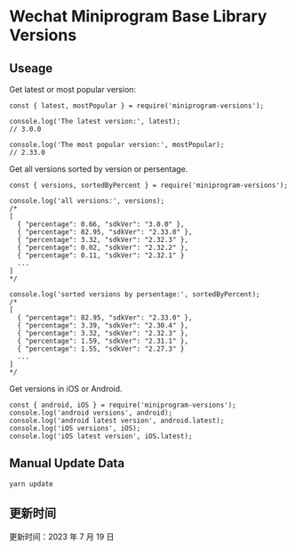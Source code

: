 
# Wechat Miniprogram Base Library Versions

## Useage

Get latest or most popular version:

```;
const { latest, mostPopular } = require('miniprogram-versions');

console.log('The latest version:', latest);
// 3.0.0

console.log('The most popular version:', mostPopular);
// 2.33.0

```

Get all versions sorted by version or persentage.

```
const { versions, sortedByPercent } = require('miniprogram-versions');

console.log('all versions:', versions);
/*
[
  { "percentage": 0.66, "sdkVer": "3.0.0" },
  { "percentage": 82.95, "sdkVer": "2.33.0" },
  { "percentage": 3.32, "sdkVer": "2.32.3" },
  { "percentage": 0.02, "sdkVer": "2.32.2" },
  { "percentage": 0.11, "sdkVer": "2.32.1" }
  ...
]
*/

console.log('sorted versions by persentage:', sortedByPercent);
/*
[
  { "percentage": 82.95, "sdkVer": "2.33.0" },
  { "percentage": 3.39, "sdkVer": "2.30.4" },
  { "percentage": 3.32, "sdkVer": "2.32.3" },
  { "percentage": 1.59, "sdkVer": "2.31.1" },
  { "percentage": 1.55, "sdkVer": "2.27.3" }
  ...
]
*/
```

Get versions in iOS or Android.

```
const { android, iOS } = require('miniprogram-versions');
console.log('android versions', android);
console.log('android latest version', android.latest);
console.log('iOS versions', iOS);
console.log('iOS latest version', iOS.latest);
```

## Manual Update Data

```
yarn update
```

## 更新时间

更新时间：2023 年 7 月 19 日
